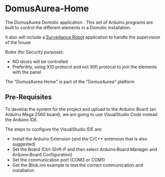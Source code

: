 # DomusAurea-Home
The DomusAurea Domotic application
.
This set of Arduino programs are built to control the different elements in a Domotic installation.

It also will include a [Surveillance Robot](https://github.com/HuanLuRobotics/DomusAurea-Assistant) application to handle the supervision of the house

Rules (for Security purpose):
- NO doors will be controlled
- Preferibly, using X10 protocol and not Wifi protocol to join the elements with the panel
  
The "DomusAurea Home" is part of the "DomusAurea" platform

## Pre-Requisites

To develop the system for the project and upload to the Arduino Board (an Arduino Mega 2560 board), we are going to use VisualStudio Code instead the Arduino IDE.

The steps to configure the VisualStudio IDE are:

- Install the Arduino Extension (and the C/C++ extension that is also suggested)
- Set the Board (Ctrl-Shift-P and then select Arduino:Board Manager and Arduino:Board Configuration)
- Set the communication port (COM3 or COM1)
- Get the Blink.ino example to test the correct communication and installation



